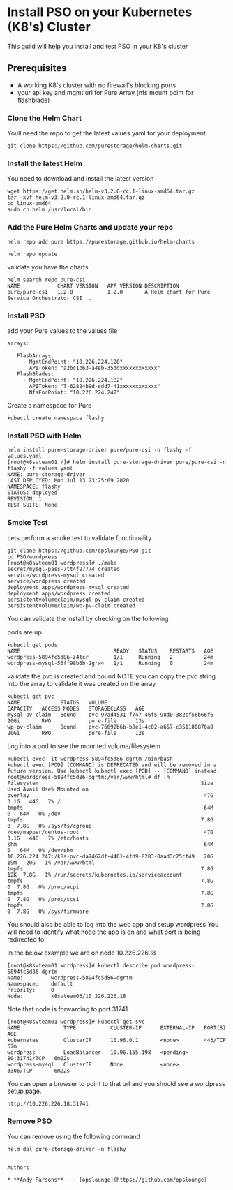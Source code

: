 # Install PSO on your Kubernetes (K8's) Cluster

This guild will help you install and test PSO in your K8's cluster

## Prerequisites

- A working K8's cluster with no firewall's blocking ports 
- your api key and mgmt url for Pure Array (nfs mount point for flashblade)


### Clone the Helm Chart
Youll need the repo to get the latest values.yaml for your deployment

```
git clone https://github.com/purestorage/helm-charts.git
```

### Install the latest Helm
You need to download and install the latest version

```
wget https://get.helm.sh/helm-v3.2.0-rc.1-linux-amd64.tar.gz
tar -xvf helm-v3.2.0-rc.1-linux-amd64.tar.gz
cd linux-amd64
sudo cp helm /usr/local/bin
```

### Add the Pure Helm Charts and update your repo

```
helm repo add pure https://purestorage.github.io/helm-charts

helm repo update
```

validate you have the charts 

```
helm search repo pure-csi
NAME         	CHART VERSION	APP VERSION	DESCRIPTION
pure/pure-csi	1.2.0        	1.2.0      	A Helm chart for Pure Service Orchestrator CSI ...
```


### Install PSO 
add your Pure values to the values file

```
arrays:

   FlashArrays:
     - MgmtEndPoint: "10.226.224.120"
       APIToken: "a2bc1b63-a4eb-35ddxxxxxxxxxxxx"
   FlashBlades:
     - MgmtEndPoint: "10.226.224.182"
       APIToken: "T-62824b9d-edd7-41xxxxxxxxxxxx"
       NfsEndPoint: "10.226.224.247"
```

Create a namespace for Pure

```
kubectl create namespace flashy
```

### Install PSO with Helm

```
helm install pure-storage-driver pure/pure-csi -n flashy -f values.yaml
[root@k8svteam01 /]# helm install pure-storage-driver pure/pure-csi -n flashy -f values.yaml
NAME: pure-storage-driver
LAST DEPLOYED: Mon Jul 13 23:25:09 2020
NAMESPACE: flashy
STATUS: deployed
REVISION: 1
TEST SUITE: None
```

### Smoke Test
Lets perform a smoke test to validate functionality

```
git clone https://github.com/opslounge/PSO.git
cd PSO/wordpress
[root@k8svteam01 wordpress]# ./make
secret/mysql-pass-7tt4f27774 created
service/wordpress-mysql created
service/wordpress created
deployment.apps/wordpress-mysql created
deployment.apps/wordpress created
persistentvolumeclaim/mysql-pv-claim created
persistentvolumeclaim/wp-pv-claim created
```
You can validate the install by checking on the following

pods are up
```
kubectl get pods
NAME                              READY   STATUS    RESTARTS   AGE
wordpress-5894fc5d86-z4tcr        1/1     Running   2          24m
wordpress-mysql-56ff98b6b-2grw4   1/1     Running   0          24m
```
validate the pvc is created and bound
NOTE you can copy the pvc string into the array to validate it was created on the array
```
kubectl get pvc
NAME             STATUS   VOLUME                                     CAPACITY   ACCESS MODES   STORAGECLASS   AGE
mysql-pv-claim   Bound    pvc-97ad4531-f747-46f5-98d0-382cf56b66f6   20Gi       RWO            pure-file      13s
wp-pv-claim      Bound    pvc-76692b6b-b8e1-4c02-a657-c351180870a9   20Gi       RWO            pure-file      12s
```

Log into a pod to see the mounted volume/filesystem
```
kubectl exec -it wordpress-5894fc5d86-dgrtm /bin/bash
kubectl exec [POD] [COMMAND] is DEPRECATED and will be removed in a future version. Use kubectl kubectl exec [POD] -- [COMMAND] instead.
root@wordpress-5894fc5d86-dgrtm:/var/www/html# df -h
Filesystem                                                    Size  Used Avail Use% Mounted on
overlay                                                        47G  3.1G   44G   7% /
tmpfs                                                          64M     0   64M   0% /dev
tmpfs                                                         7.8G     0  7.8G   0% /sys/fs/cgroup
/dev/mapper/centos-root                                        47G  3.1G   44G   7% /etc/hosts
shm                                                            64M     0   64M   0% /dev/shm
10.226.224.247:/k8s-pvc-da7d62df-4401-4fd9-8283-0aad3c25cf49   20G   19M   20G   1% /var/www/html
tmpfs                                                         7.8G   12K  7.8G   1% /run/secrets/kubernetes.io/serviceaccount
tmpfs                                                         7.8G     0  7.8G   0% /proc/acpi
tmpfs                                                         7.8G     0  7.8G   0% /proc/scsi
tmpfs                                                         7.8G     0  7.8G   0% /sys/firmware
```

You should also be able to log into the web app and setup wordpress
You will need to identify what node the app is on and what port is being redirected to. 

In the below example we are on node 10.226.226.18

```
[root@k8svteam01 wordpress]# kubectl describe pod wordpress-5894fc5d86-dgrtm
Name:         wordpress-5894fc5d86-dgrtm
Namespace:    default
Priority:     0
Node:         k8svteam03/10.226.226.18
```
Note that node is forwarding to port 31741

```
[root@k8svteam01 wordpress]# kubectl get svc
NAME              TYPE           CLUSTER-IP      EXTERNAL-IP   PORT(S)        AGE
kubernetes        ClusterIP      10.96.0.1       <none>        443/TCP        67m
wordpress         LoadBalancer   10.96.155.198   <pending>     80:31741/TCP   6m22s
wordpress-mysql   ClusterIP      None            <none>        3306/TCP       6m22s
```

You can open a browser to point to that url and you should see a wordpress setup page.

```
http://10.226.226.18:31741
```

### Remove PSO
You can remove using the following command 
```
helm del pure-storage-driver -n flashy


Authors

* **Andy Parsons** - - [opslounge](https://github.com/opslounge)
